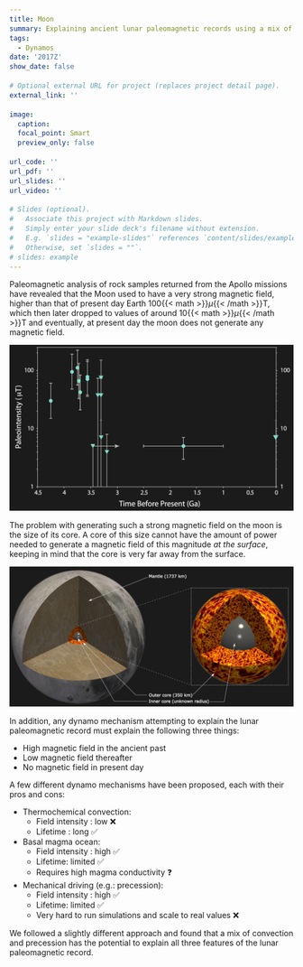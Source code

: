 ```yaml
---
title: Moon
summary: Explaining ancient lunar paleomagnetic records using a mix of convection and precession
tags:
  - Dynamos
date: '2017Z'
show_date: false

# Optional external URL for project (replaces project detail page).
external_link: ''

image:
  caption:
  focal_point: Smart
  preview_only: false

url_code: ''
url_pdf: ''
url_slides: ''
url_video: ''

# Slides (optional).
#   Associate this project with Markdown slides.
#   Simply enter your slide deck's filename without extension.
#   E.g. `slides = "example-slides"` references `content/slides/example-slides.md`.
#   Otherwise, set `slides = ""`.
# slides: example
---
```

Paleomagnetic analysis of rock samples returned from the Apollo missions have revealed that the Moon used to have a very strong magnetic field, higher than that of present day Earth 100{{< math >}}$\mu${{< /math >}}T, which then later dropped to values of around 10{{< math >}}$\mu${{< /math >}}T and eventually, at present day the moon does not generate any magnetic field.

![Lunar paleomagnetic record](lun_paleo.png)

The problem with generating such a strong magnetic field on the moon is the size of its core. A core of this size cannot have the amount of power needed to generate a magnetic field of this magnitude *at the surface*, keeping in mind that the core is very far away from the surface.

![Schematic of moon's interiors](Moon_int.png)

In addition, any dynamo mechanism attempting to explain the lunar paleomagnetic record must explain the following three things:

  - High magnetic field in the ancient past
  - Low magnetic field thereafter
  - No magnetic field in present day

A few different dynamo mechanisms have been proposed, each with their pros and cons:

  - Thermochemical convection:
    - Field intensity : low :x:
    - Lifetime : long :white_check_mark:
  - Basal magma ocean:
    - Field intensity : high :white_check_mark:
    - Lifetime: limited :white_check_mark:
    - Requires high magma conductivity :question:
  - Mechanical driving (e.g.: precession):
    - Field intensity : high :white_check_mark:
    - Lifetime: limited :white_check_mark:
    - Very hard to run simulations and scale to real values :x:

We followed a slightly different approach and found that a mix of convection and precession has the potential to explain all three features of the lunar paleomagnetic record.